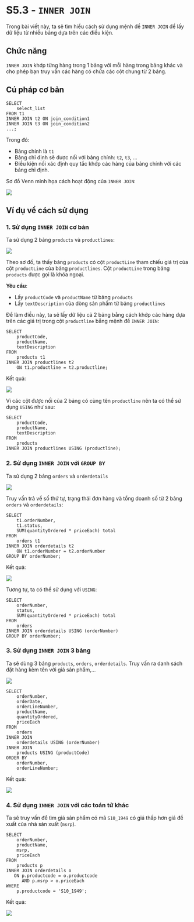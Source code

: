 # S5.3 - `INNER JOIN`

Trong bài viết này, ta sẽ tìm hiểu cách sử dụng mệnh đề `INNER JOIN` để lấy dữ liệu từ nhiều bảng dựa trên các điều kiện.

## Chức năng
`INNER JOIN` khớp từng hàng trong 1 bảng với mỗi hàng trong bảng khác và cho phép bạn truy vấn các hàng có chứa các cột chung từ 2 bảng.

## Cú pháp cơ bản
```
SELECT
    select_list
FROM t1
INNER JOIN t2 ON join_condition1
INNER JOIN t3 ON join_condition2
...;
```

Trong đó:
- Bảng chính là `t1`
- Bảng chỉ định sẽ được nối với bảng chính: `t2`, `t3`, ...
- Điều kiện nối xác định quy tắc khớp các hàng của bảng chính với các bảng chỉ định.

Sơ đồ Venn minh họa cách hoạt động của `INNER JOIN`:

<img src = "https://i.imgur.com/2tLh5xM.png">

## Ví dụ về cách sử dụng
### 1. Sử dụng `INNER JOIN` cơ bản
Ta sử dụng 2 bảng `products` và `productlines`:

<img src ="https://i.imgur.com/5NK3aOy.png">

Theo sơ đồ, ta thấy bảng `products` có cột `productLine` tham chiếu giá trị của cột `productLine` của bảng `productlines`. Cột `productLine` trong bảng `products` được gọi là khóa ngoại.

**Yêu cầu**: 
- Lấy `productCode` và `productName` từ bảng `products`
- Lấy `textDescription` của dòng sản phẩm từ bảng `productlines`

Để làm điều này, ta sẽ lấy dữ liệu cả 2 bảng bằng cách khớp các hàng dựa trên các giá trị trong cột `productline` bẳng mệnh đề `INNER JOIN`:
```
SELECT 
    productCode, 
    productName, 
    textDescription
FROM
    products t1
INNER JOIN productlines t2 
    ON t1.productline = t2.productline;
```
Kết quả:

<img src = "https://i.imgur.com/a9FIgfM.png">

Vì các cột được nối của 2 bảng có cùng tên `productline` nên ta có thể sử dụng `USING` như sau:
```
SELECT 
    productCode, 
    productName, 
    textDescription
FROM
    products
INNER JOIN productlines USING (productline);
```

### 2. Sử dụng `INNER JOIN` với `GROUP BY`
Ta sử dụng 2 bảng `orders` và `orderdetails`

<img src = "https://i.imgur.com/egkouFP.png">

Truy vấn trả về số thứ tự, trạng thái đơn hàng và tổng doanh số từ 2 bảng `orders` và `orderdetails`:
```
SELECT 
    t1.orderNumber,
    t1.status,
    SUM(quantityOrdered * priceEach) total
FROM
    orders t1
INNER JOIN orderdetails t2 
    ON t1.orderNumber = t2.orderNumber
GROUP BY orderNumber;
```
Kết quả:

<img src = "https://i.imgur.com/IEnyxb3.png">

Tương tự, ta có thể sử dụng với `USING`:
```
SELECT 
    orderNumber,
    status,
    SUM(quantityOrdered * priceEach) total
FROM
    orders
INNER JOIN orderdetails USING (orderNumber)
GROUP BY orderNumber;
```

### 3. Sử dụng `INNER JOIN` 3 bảng
Ta sẽ dùng 3 bảng `products`, `orders`, `orderdetails`. Truy vấn ra danh sách đặt hàng kèm tên với giá sản phẩm,...

<img src = "https://i.imgur.com/LVkuQRz.png">

```
SELECT 
    orderNumber,
    orderDate,
    orderLineNumber,
    productName,
    quantityOrdered,
    priceEach
FROM
    orders
INNER JOIN
    orderdetails USING (orderNumber)
INNER JOIN
    products USING (productCode)
ORDER BY 
    orderNumber, 
    orderLineNumber;
```
Kết quả:

<img src = "https://i.imgur.com/BHRyHd5.png">

### 4. Sử dụng `INNER JOIN` với các toán tử khác
Ta sẽ truy vấn để tìm giá sản phẩm có mã `S10_1949` có giá thấp hơn giá đề xuất của nhà sản xuất (`msrp`).
```
SELECT 
    orderNumber, 
    productName, 
    msrp, 
    priceEach
FROM
    products p
INNER JOIN orderdetails o 
   ON p.productcode = o.productcode
      AND p.msrp > o.priceEach
WHERE
    p.productcode = 'S10_1949';
```
Kết quả: 

<img src = "https://i.imgur.com/FvETN1R.png">
